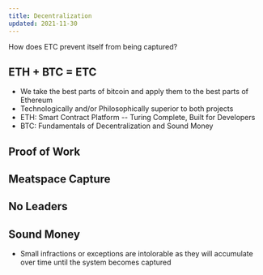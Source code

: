 ```yaml
---
title: Decentralization
updated: 2021-11-30
---
```


How does ETC prevent itself from being captured?

## ETH + BTC = ETC

- We take the best parts of bitcoin and apply them to the best parts of Ethereum
- Technologically and/or Philosophically superior to both projects
- ETH: Smart Contract Platform -- Turing Complete, Built for Developers
- BTC: Fundamentals of Decentralization and Sound Money

## Proof of Work

## Meatspace Capture

## No Leaders

## Sound Money

- Small infractions or exceptions are intolorable as they will accumulate over time until the system becomes captured
